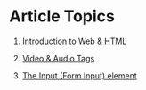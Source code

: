 # Article Topics

1. [Introduction to Web & HTML](https://ansariyasirarfat.hashnode.dev/introduction-to-web-html)

2. [Video & Audio Tags](https://ansariyasirarfat.hashnode.dev/video-audio-tags)

3. [The Input (Form Input) element](https://ansariyasirarfat.hashnode.dev/the-input-form-input-element)
